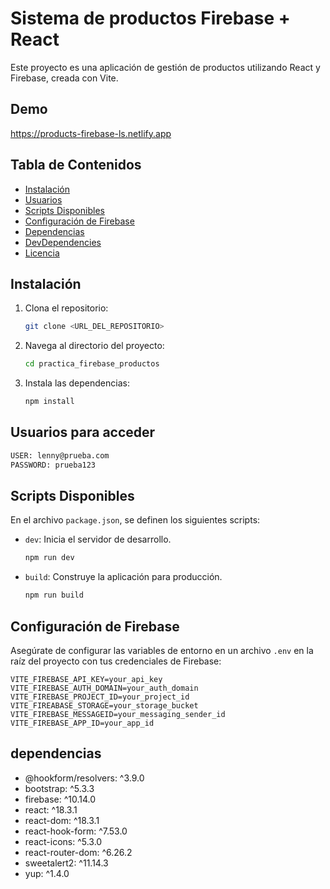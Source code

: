 
# Sistema de productos Firebase + React

Este proyecto es una aplicación de gestión de productos utilizando React y Firebase, creada con Vite.

## Demo
https://products-firebase-ls.netlify.app

## Tabla de Contenidos

- [Instalación](#instalación)
- [Usuarios](#usuarios-para-acceder)
- [Scripts Disponibles](#scripts-disponibles)
- [Configuración de Firebase](#configuración-de-firebase)
- [Dependencias](#dependencias)
- [DevDependencies](#devdependencies)
- [Licencia](#licencia)

## Instalación

1. Clona el repositorio:
    ```sh
    git clone <URL_DEL_REPOSITORIO>
    ```
2. Navega al directorio del proyecto:
    ```sh
    cd practica_firebase_productos
    ```
3. Instala las dependencias:
    ```sh
    npm install
    ```

## Usuarios para acceder
```sh
USER: lenny@prueba.com
PASSWORD: prueba123
```

## Scripts Disponibles

En el archivo `package.json`, se definen los siguientes scripts:

- `dev`: Inicia el servidor de desarrollo.
    ```sh
    npm run dev
    ```
- `build`: Construye la aplicación para producción.
    ```sh
    npm run build
    ```

## Configuración de Firebase

Asegúrate de configurar las variables de entorno en un archivo `.env` en la raíz del proyecto con tus credenciales de Firebase:

```env
VITE_FIREBASE_API_KEY=your_api_key
VITE_FIREBASE_AUTH_DOMAIN=your_auth_domain
VITE_FIREBASE_PROJECT_ID=your_project_id
VITE_FIREABASE_STORAGE=your_storage_bucket
VITE_FIREBASE_MESSAGEID=your_messaging_sender_id
VITE_FIREBASE_APP_ID=your_app_id
```
## dependencias
* @hookform/resolvers: ^3.9.0
* bootstrap: ^5.3.3
* firebase: ^10.14.0
* react: ^18.3.1
* react-dom: ^18.3.1
* react-hook-form: ^7.53.0
* react-icons: ^5.3.0
* react-router-dom: ^6.26.2
* sweetalert2: ^11.14.3
* yup: ^1.4.0
